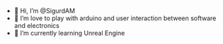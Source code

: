 - 👋 Hi, I’m @SigurdAM
- 👀 I’m love to play with arduino and user interaction between software and electronics
- 🌱 I’m currently learning Unreal Engine


<!---
SigurdAM/SigurdAM is a ✨ special ✨ repository because its `README.md` (this file) appears on your GitHub profile.
You can click the Preview link to take a look at your changes.
--->
